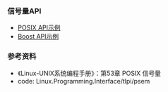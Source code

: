 ### 信号量API

- [POSIX API示例](posix)
- [Boost API示例](boost)

### 参考资料

- 《Linux-UNIX系统编程手册》：第53章 POSIX 信号量
- code: Linux.Programming.Interface/tlpi/psem
